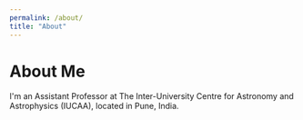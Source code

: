 ```yaml
---
permalink: /about/
title: "About"
---
```


# About Me

I'm an Assistant Professor at The Inter-University Centre for Astronomy and Astrophysics (IUCAA), located in Pune, India. 
